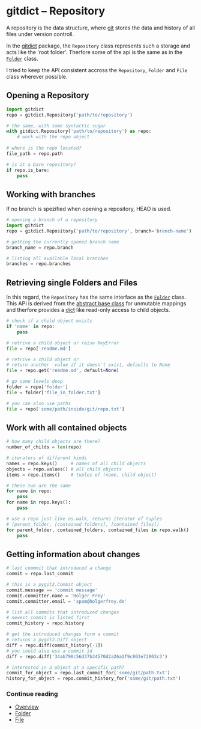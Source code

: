 gitdict – Repository
====================

A repository is the data structure, where [git][] stores the data and history of all files under version controll.

In the [gitdict][] package, the `Repository` class represents such a storage and acts like the 'root folder'. Therfore some of the api is the same as in the [`Folder`][gd_folder] class.

I tried to keep the API consistent accross the `Repository`, `Folder` and `File` class wherever possible.

Opening a Repository
--------------------

```python
import gitdict
repo = gitdict.Repository('path/to/repository')

# the same, with some syntactic sugar
with gitdict.Repository('path/to/repository') as repo:
    # work with the repo object
    
# where is the repo located?
file_path = repo.path

# is it a bare repository?
if repo.is_bare:
    pass
```

Working with branches
---------------------

If no branch is spezified when opening a repository, HEAD is used.

```python
# opening a branch of a repository
import gitdict
repo = gitdict.Repository('path/to/repository', branch='branch-name')

# getting the currently opened branch name
branch_name = repo.branch

# listing all available local branches
branches = repo.branches
```


Retrieving single Folders and Files
-----------------------------------

In this regard, the `Repository` has the same interface as the [`Folder`][gd_folder] class. This API is derived from the [abstract base class][abc] for unmutable mappings and therfore provides a [dict][] like read-only access to child objects.

```python
# check if a child object exists
if 'name' in repo:
    pass

# retrive a child object or raise KeyError
file = repo['readme.md']

# retrive a child object or 
# return another  value if it doesn't exist, defaults to None
file = repo.get('readme.md', default=None)

# go some levels deep
folder = repo['folder'] 
file = folder['file_in_folder.txt']

# you can also use paths 
file = repo['some/path/inside/git/repo.txt']

```

Work with all contained objects
-------------------------------

```python
# how many child objects are there?
number_of_childs = len(repo)

# iterators of different kinds
names = repo.keys()     # names of all child objects
objects = repo.values() # all child objects
items = repo.items()    # tuples of (name, child object)

# these two are the same
for name in repo:
    pass
for name in repo.keys():
    pass

# use a repo just like os.walk, returns iterator of tuples 
# (parent_folder, [contained folders], [contained files])
for parent_folder, contained_folders, contained_files in repo.walk()
    pass
```

Getting information about changes
---------------------------------

```python
# last commmit that introduced a change
commit = repo.last_commit

# this is a pygit2.Commit object
commit.message == 'commit message'
commit.committer.name = 'Holger Frey'
commit.committer.email = 'spam@holgerfrey.de'

# list all commits that introduced changes
# newest commit is listed first
commit_history = repo.history

# get the introduced changes form a commit
# returns a pygit2.Diff object
diff = repo.diff(commit_history[-1])
# you could also use a commit id
diff = repo.diff('34ab790c56d37b34570d2a26a1f9c803e72003c3')

# interested in a object at a specific path?
commit_for_object = repo.last_commit_for('some/git/path.txt')
history_for_object = repo.commit_history_for('some/git/path.txt') 
```

### Continue reading

- [Overview][gitdict]
- [Folder][gd_folder]
- [File][gd_file]


[git]:       http://git-scm.com
[abc]:       https://docs.python.org/3/library/collections.abc.html#collections.abc.Mapping
[dict]:      https://docs.python.org/3.5/library/stdtypes.html#mapping-types-dict
[gitdict]:   http://example.com
[gd_repo]:   repository.md
[gd_folder]: folder.md
[gd_file]:   file.md